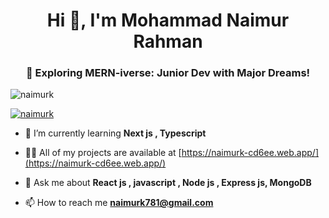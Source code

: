 <h1 align="center">Hi 👋, I'm Mohammad Naimur Rahman</h1>
<h3 align="center">🌟 Exploring MERN-iverse: Junior Dev with Major Dreams!</h3>

<p align="left"> <img src="https://komarev.com/ghpvc/?username=naimurk&label=Profile%20views&color=0e75b6&style=flat" alt="naimurk" /> </p>

<p align="left"> <a href="https://github.com/ryo-ma/github-profile-trophy"><img src="https://github-profile-trophy.vercel.app/?username=naimurk" alt="naimurk" /></a> </p>

- 🌱 I’m currently learning **Next js , Typescript**

- 👨‍💻 All of my projects are available at [https://naimurk-cd6ee.web.app/](https://naimurk-cd6ee.web.app/)

- 💬 Ask me about **React js , javascript , Node js , Express js, MongoDB**

- 📫 How to reach me **naimurk781@gmail.com**




